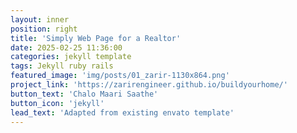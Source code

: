 ```yaml
---
layout: inner
position: right
title: 'Simply Web Page for a Realtor'
date: 2025-02-25 11:36:00
categories: jekyll template
tags: Jekyll ruby rails
featured_image: 'img/posts/01_zarir-1130x864.png'
project_link: 'https://zarirengineer.github.io/buildyourhome/'
button_text: 'Chalo Maari Saathe'
button_icon: 'jekyll'
lead_text: 'Adapted from existing envato template'
---
```

